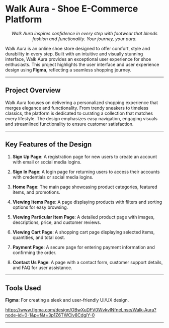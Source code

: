 # Walk Aura - Shoe E-Commerce Platform  

_<p align="center">Walk Aura inspires confidence in every step with footwear that blends fashion and functionality. Your journey, your aura.</p>_

Walk Aura is an online shoe store designed to offer comfort, style and durability in every step. Built with an intuitive and visually stunning interface, Walk Aura provides an exceptional user experience for shoe enthusiasts. This project highlights the user interface and user experience design using **Figma**, reflecting a seamless shopping journey.

---

## Project Overview  

Walk Aura focuses on delivering a personalized shopping experience that merges elegance and functionality. From trendy sneakers to timeless classics, the platform is dedicated to curating a collection that matches every lifestyle. The design emphasizes easy navigation, engaging visuals and streamlined functionality to ensure customer satisfaction.

---

## Key Features of the Design  

1. **Sign Up Page**: A registration page for new users to create an account with email or social media logins.
   
2. **Sign In Page**: A login page for returning users to access their accounts with credentials or social media logins.
   
3. **Home Page**: The main page showcasing product categories, featured items, and promotions.
   
4. **Viewing Items Page**: A page displaying products with filters and sorting options for easy browsing.
   
5. **Viewing Particular Item Page**: A detailed product page with images, descriptions, price, and customer reviews.
   
6. **Viewing Cart Page**: A shopping cart page displaying selected items, quantities, and total cost.
    
7. **Payment Page**: A secure page for entering payment information and confirming the order.
    
8. **Contact Us Page**: A page with a contact form, customer support details, and FAQ for user assistance.

---

## Tools Used  

**Figma**: For creating a sleek and user-friendly UI/UX design.
  
https://www.figma.com/design/OBwXuDFV0WvkvlNfneLnse/Walk-Aura?node-id=0-1&p=f&t=3p1Z6TWCiv8CdgiY-0

---





